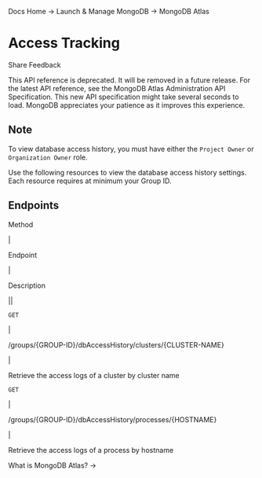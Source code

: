 Docs Home → Launch & Manage MongoDB → MongoDB Atlas

# Access Tracking

Share Feedback

This API reference is deprecated. It will be removed in a future release. For
the latest API reference, see the MongoDB Atlas Administration API
Specification. This new API specification might take several seconds to load.
MongoDB appreciates your patience as it improves this experience.

## Note

To view database access history, you must have either the `Project Owner` or
`Organization Owner` role.

Use the following resources to view the database access history settings. Each
resource requires at minimum your Group ID.

## Endpoints

Method

|

Endpoint

|

Description  
  
||  
  
`GET`

|

/groups/{GROUP-ID}/dbAccessHistory/clusters/{CLUSTER-NAME}

|

Retrieve the access logs of a cluster by cluster name  
  
`GET`

|

/groups/{GROUP-ID}/dbAccessHistory/processes/{HOSTNAME}

|

Retrieve the access logs of a process by hostname  
  
What is MongoDB Atlas? →


